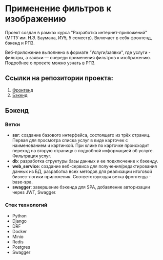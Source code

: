 # Применение фильтров к изображению
Проект создан в рамках курса "Разработка интернет-приложений" (МГТУ им. Н.Э. Баумана, ИУ5, 5 семестр). Включает в себя фронтенд, бэкенд и РПЗ.

Веб-приложение выполнено в формате "Услуги/заявки", где услуги - фильтры, а заявки — очереди применения фильтров к изображению. Подробнее о проекте можно узнать в РПЗ.

## Ссылки на репозитории проекта:
1. [Фронтенд](https://github.com/DeOwl/image_editing_frontend)
2. [Бэкенд](https://github.com/DeOwl/image_editing_backend)

## Бэкенд

### Ветки
- **ssr**: создание базового интерфейса, состоящего из трёх страниц. Первая для просмотра списка услуг в виде карточек с наименованием и картинкой. При клике по карточке происходит переход на вторую страницу с подробной информацией об услуге. Фильтрация услуг.
- **db**: разработка структуры базы данных и ее подключение к бэкенду.
- **web_service**: создание веб-сервиса для получения/редактирования данных из БД, разработка всех методов для реализации итоговой бизнес-логики приложения. Соответствующая ветка фронтенда - base-spa.
- **swagger**: завершение бэкенда для SPA, добавление авторизации через JWT, Swagger.

### Стек технологий
- Python
- Django
- DRF
- Docker
- Minio
- Redis
- Postgres
- Swagger
